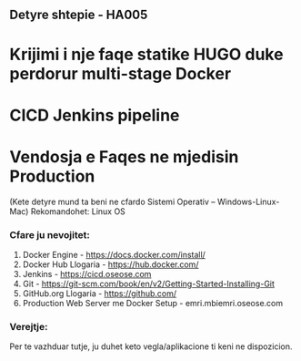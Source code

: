 ## Detyre shtepie - HA005 ##

# Krijimi i nje faqe statike HUGO duke perdorur multi-stage Docker 
# CICD Jenkins pipeline 
# Vendosja e Faqes ne mjedisin Production

(Kete detyre mund ta beni ne cfardo Sistemi Operativ – Windows-Linux-Mac)
Rekomandohet: Linux OS

### Cfare ju nevojitet: ###
1. Docker Engine - https://docs.docker.com/install/
2. Docker Hub Llogaria - https://hub.docker.com/
3. Jenkins - https://cicd.oseose.com 
4. Git - https://git-scm.com/book/en/v2/Getting-Started-Installing-Git
5. GitHub.org Llogaria - https://github.com/
6. Production Web Server me Docker Setup - emri.mbiemri.oseose.com

### Verejtje: ###
Per te vazhduar tutje, ju duhet keto vegla/aplikacione ti keni ne dispozicion.


